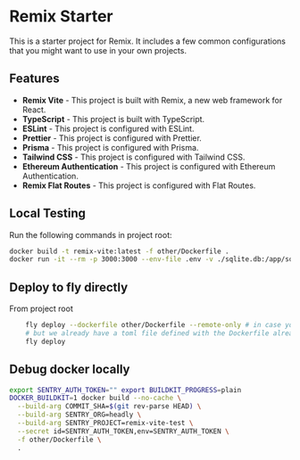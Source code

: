 # Remix Starter

This is a starter project for Remix. It includes a few common configurations that you might want to use in your own projects.

## Features

- **Remix Vite** - This project is built with Remix, a new web framework for React.
- **TypeScript** - This project is built with TypeScript.
- **ESLint** - This project is configured with ESLint.
- **Prettier** - This project is configured with Prettier.
- **Prisma** - This project is configured with Prisma.
- **Tailwind CSS** - This project is configured with Tailwind CSS.
- **Ethereum Authentication** - This project is configured with Ethereum Authentication.
- **Remix Flat Routes** - This project is configured with Flat Routes.

## Local Testing

Run the following commands in project root:

```bash
docker build -t remix-vite:latest -f other/Dockerfile .
docker run -it --rm -p 3000:3000 --env-file .env -v ./sqlite.db:/app/sqlite.db remix-vite:latest
```

## Deploy to fly directly

From project root

```bash
    fly deploy --dockerfile other/Dockerfile --remote-only # in case you want to deploy a specific Dockerfile
    # but we already have a toml file defined with the Dockerfile already set
    fly deploy
```

## Debug docker locally

```bash
export SENTRY_AUTH_TOKEN="" export BUILDKIT_PROGRESS=plain
DOCKER_BUILDKIT=1 docker build --no-cache \
  --build-arg COMMIT_SHA=$(git rev-parse HEAD) \
  --build-arg SENTRY_ORG=headly \
  --build-arg SENTRY_PROJECT=remix-vite-test \
  --secret id=SENTRY_AUTH_TOKEN,env=SENTRY_AUTH_TOKEN \
  -f other/Dockerfile \
  .
```
